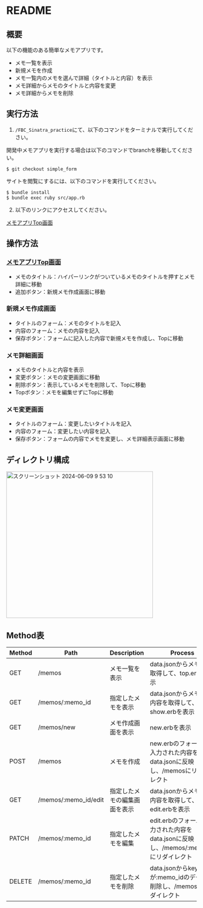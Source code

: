 # README

## 概要

以下の機能のある簡単なメモアプリです。

- メモ一覧を表示
- 新規メモを作成
- メモ一覧内のメモを選んで詳細（タイトルと内容）を表示
- メモ詳細からメモのタイトルと内容を変更
- メモ詳細からメモを削除

## 実行方法

1. `/FBC_Sinatra_practice`にて、以下のコマンドをターミナルで実行してください。

開発中メモアプリを実行する場合は以下のコマンドでbranchを移動してください。

```
$ git checkout simple_form 
```

サイトを閲覧にするには、以下のコマンドを実行してください。

```
$ bundle install
$ bundle exec ruby src/app.rb
```

2. 以下のリンクにアクセスしてください。

[メモアプリTop画面](http://localhost:4567/memos)

## 操作方法

### [メモアプリTop画面](http://localhost:4567/memos)

- メモのタイトル：ハイパーリンクがついているメモのタイトルを押すとメモ詳細に移動
- 追加ボタン：新規メモ作成画面に移動

### 新規メモ作成画面

- タイトルのフォーム：メモのタイトルを記入
- 内容のフォーム：メモの内容を記入
- 保存ボタン：フォームに記入した内容で新規メモを作成し、Topに移動

### メモ詳細画面

- メモのタイトルと内容を表示
- 変更ボタン：メモの変更画面に移動
- 削除ボタン：表示しているメモを削除して、Topに移動
- Topボタン：メモを編集せずにTopに移動

### メモ変更画面

- タイトルのフォーム：変更したいタイトルを記入
- 内容のフォーム：変更したい内容を記入
- 保存ボタン：フォームの内容でメモを変更し、メモ詳細表示画面に移動

## ディレクトリ構成

<img width="388" alt="スクリーンショット 2024-06-09 9 53 10" src="https://github.com/kochi-echo/FBC_Sinatra_practice/assets/47914971/5847d137-0816-43cc-8a89-749cecac2575">

## Method表

|Method|Path|Description|Process|
|------|--------------------|---|---|
|GET   |/memos              |メモ一覧を表示   |data.jsonからメモ名を取得して、top.erbを表示|
|GET   |/memos/:memo_id     |指定したメモを表示|data.jsonからメモ名と内容を取得して、show.erbを表示|
|GET   |/memos/new          |メモ作成画面を表示|new.erbを表示|
|POST  |/memos              |メモを作成|new.erbのフォームに入力された内容をdata.jsonに反映し、/memosにリダイレクト|
|GET   |/memos/:memo_id/edit|指定したメモの編集画面を表示|data.jsonからメモ名と内容を取得して、edit.erbを表示|
|PATCH |/memos/:memo_id     |指定したメモを編集|edit.erbのフォームに入力された内容をdata.jsonに反映し、/memos/:memo_idにリダイレクト|
|DELETE|/memos/:memo_id     |指定したメモを削除|data.jsonからkeyが:memo_idのデータを削除し、/memosにリダイレクト|
